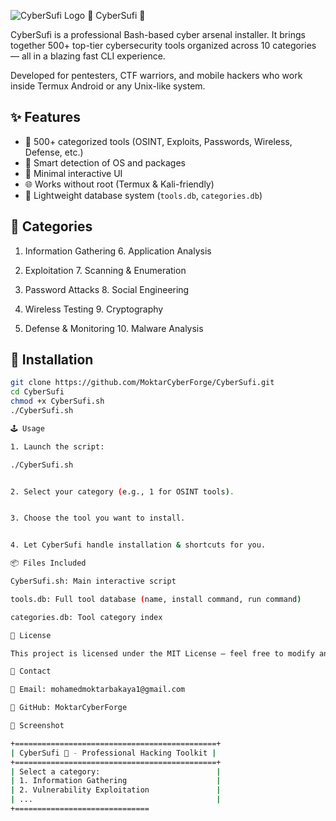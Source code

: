 ![CyberSufi Logo](https://cdn-icons-png.flaticon.com/512/3062/3062631.png)
🧠 CyberSufi 🔮

CyberSufi is a professional Bash-based cyber arsenal installer. It brings together 500+ top-tier cybersecurity tools organized across 10 categories — all in a blazing fast CLI experience.

Developed for pentesters, CTF warriors, and mobile hackers who work inside Termux Android or any Unix-like system.
## ✨ Features

- 🎯 500+ categorized tools (OSINT, Exploits, Passwords, Wireless, Defense, etc.)
- 🔄 Smart detection of OS and packages
- 🧠 Minimal interactive UI
- 🌐 Works without root (Termux & Kali-friendly)
- 💾 Lightweight database system (`tools.db`, `categories.db`)

## 🧰 Categories

1. Information Gathering      6. Application Analysis


2. Exploitation               7. Scanning & Enumeration


3. Password Attacks           8. Social Engineering


4. Wireless Testing           9. Cryptography


5. Defense & Monitoring      10. Malware Analysis

## 🚀 Installation

```bash
git clone https://github.com/MoktarCyberForge/CyberSufi.git
cd CyberSufi
chmod +x CyberSufi.sh
./CyberSufi.sh

🕹️ Usage

1. Launch the script:

./CyberSufi.sh


2. Select your category (e.g., 1 for OSINT tools).


3. Choose the tool you want to install.


4. Let CyberSufi handle installation & shortcuts for you.

📦 Files Included

CyberSufi.sh: Main interactive script

tools.db: Full tool database (name, install command, run command)

categories.db: Tool category index

📜 License

This project is licensed under the MIT License – feel free to modify and share.

💬 Contact

📧 Email: mohamedmoktarbakaya1@gmail.com

🧠 GitHub: MoktarCyberForge

🌌 Screenshot

+=============================================+
| CyberSufi 🔮 - Professional Hacking Toolkit |
+=============================================+
| Select a category:                          |
| 1. Information Gathering                    |
| 2. Vulnerability Exploitation               |
| ...                                         |
+==============================
